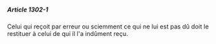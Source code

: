 ##### Article 1302-1

Celui qui reçoit par erreur ou sciemment ce qui ne lui est pas dû doit le restituer à celui de qui il l'a indûment reçu.

